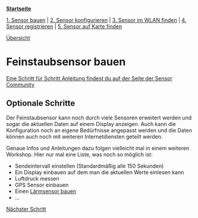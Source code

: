 [**Startseite**](index.md)

[1. Sensor bauen](build_sensor.md) |
[2. Sensor konfigurieren](configure_device.md) | 
[3. Sensor im WLAN finden](find_device_in_wifi.md) |
[4. Sensor registrieren](register_sensor.md) |
[5. Sensor auf Karte finden](sensor_map.md) 

[Übersicht](index.md)

# Feinstaubsensor bauen

[Eine Schritt für Schritt Anleitung findest du auf der Seite der Sensor Community](https://luftdaten.info/feinstaubsensor-bauen/)

## Optionale Schritte

Der Feinstaubsensor kann noch durch viele Sensoren erweitert werden und sogar die
aktuellen Daten auf einem Display anzeigen. Auch kann die Konfiguration noch
an eigene Bedürfnisse angepasst werden und die Daten können auch noch mit weiteren
Internetdiensten geteilt werden.

Genaue Infos und Anleitungen dazu folgen vielleicht mal in einem weiteren Workshop.
Hier nur mal eine Liste, was noch so möglich ist:
 
- Sendeintervall einstellen (Standardmäßig alle 150 Sekunden)
- Ein Display einbauen auf dem man die aktuellen Werte einlesen kann
- Luftdruck messen
- GPS Sensor einbauen
- Einen [Lärmsensor bauen](https://luftdaten.info/laermsensor-bauen/)
- ...

[Nächster Schritt](configure_device.md)